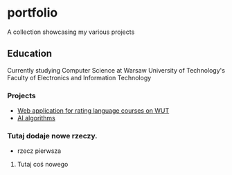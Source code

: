 # portfolio
A collection showcasing my various projects


## Education
Currently studying Computer Science at Warsaw University of Technology's Faculty of Electronics and Information Technology


### Projects
- [Web application for rating language courses on WUT](https://github.com/mGarbowski/pap-projekt)
- [AI algorithms](https://github.com/MichLuszcz/basic-AI-algorithms)

### Tutaj dodaje nowe rzeczy. 
- rzecz pierwsza
1. Tutaj coś nowego
